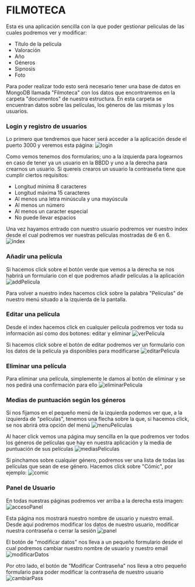 # FILMOTECA

Esta es una aplicación sencilla con la que poder gestionar peliculas de las cuales podremos ver y modificar: 
* Título de la película
* Valoración
* Año
* Géneros
* Sipnosis
* Foto

Para poder realizar todo esto será necesario tener una base de datos en MongoDB llamada "Filmoteca" con los datos que encontraremos en la carpeta "documentos" de nuestra estructura. En esta carpeta se encuentran datos sobre las películas, los géneros de las mismas y los usuarios. 

### Login y registro de usuarios

Lo primero que tendremos que hacer será acceder a la aplicación desde el puerto 3000 y veremos esta página:
![login](resources/img/readme/login.PNG "Login")

Como vemos tenemos dos formularios; uno a la izquierda para logearnos en caso de tener ya un usuario en la BBDD y uno a la derecha para crearnos un usuario. Si quereis crearos un usuario la contraseña tiene que cumplir ciertos requisitos:
* Longitud mínima 8 caracteres
* Longitud máxima 15 caracteres
* Al menos una letra minúscula y una mayúscula
* Al menos un número
* Al menos un caracter especial
* No puede llevar espacios

Una vez hayamos entrado con nuestro usuario podremos ver nuestro index desde el cual podremos ver nuestras películas mostradas de 6 en 6.
![index](resources/img/readme/index.PNG "index")

### Añadir una película

Si hacemos click sobre el botón verde que vemos a la derecha se nos habrirá un formulario con el que podremos añadir películas a la aplicación
![addPelicula](resources/img/readme/formularioAddPelicula.PNG "Añadir Película")

Para volver a nuestro index hacemos click sobre la palabra "Películas" de nuestro menú situado a la izquierda de la pantalla.

### Editar una película

Desde el index hacemos click en cualquier película podremos ver toda su información así como dos botones: editar y eliminar
![verPelicula](resources/img/readme/verPelicula.PNG "Ver Película")

Si hacemos click sobre el botón de editar podremos ver un formulario con los datos de la película ya disponibles para modificarse
![editarPelicula](resources/img/readme/editarPelicula.PNG "Editar Película")

### Eliminar una película

Para eliminar una película, simplemente le damos al botón de eliminar y se nos pedirá una confirmación para ello
![eliminarPelicula](resources/img/readme/confirmar.PNG "Eliminar Película")

### Medias de puntuación según los géneros

Si nos fijamos en el pequeño menú de la izquierda podemos ver que, a la izquierda de "películas", tenemos una flecha sobre la que, si hacemos click, se nos abrirá otra opción del menú
![menuPeliculas](resources/img/readme/menu.PNG "menu")

Al hacer click vemos una página muy sencilla en la que podremos ver todos los géneros de películas que hay en nuestra aplicación y la media de puntuación de sus películas
![mediasPeliculas](resources/img/readme/medias.PNG "Medias de las Películas")

Si pinchamos sobre cualquier género, podremos ver una lista de todas las películas que sean de ese género. Hacemos click sobre "Cómic", por ejemplo:
![comic](resources/img/readme/comic.PNG "Películas de género 'Cómic'")

### Panel de Usuario

En todas nuestras páginas podremos ver arriba a la derecha esta imagen:
![accesoPanel](resources/img/readme/accesoPanel.PNG "Acceso al Panel de Usuario")

Esta página nos mostrará nuestro nombre de usuario y nuestro email. Desde aquí podremos modificar los datos de nuestro usuario, modificar nuestra contraseña o cerrar la sesión
![panel](resources/img/readme/panel.PNG "Panel de Usuario")

El botón de "modificar datos" nos lleva a un pequeño formulario desde el cual podremos cambiar nuestro nombre de usuario y nuestro email
![modificarDatos](resources/img/readme/modificarDatos.PNG "Modificar datos de Usuario")

Por otro lado, el botón de "Modificar Contraseña" nos lleva a otro pequeño formulario para poder modificar la contraseña de nuestro usuario
![cambiarPass](resources/img/readme/cambiarPass.PNG "Modificar Contraseña")